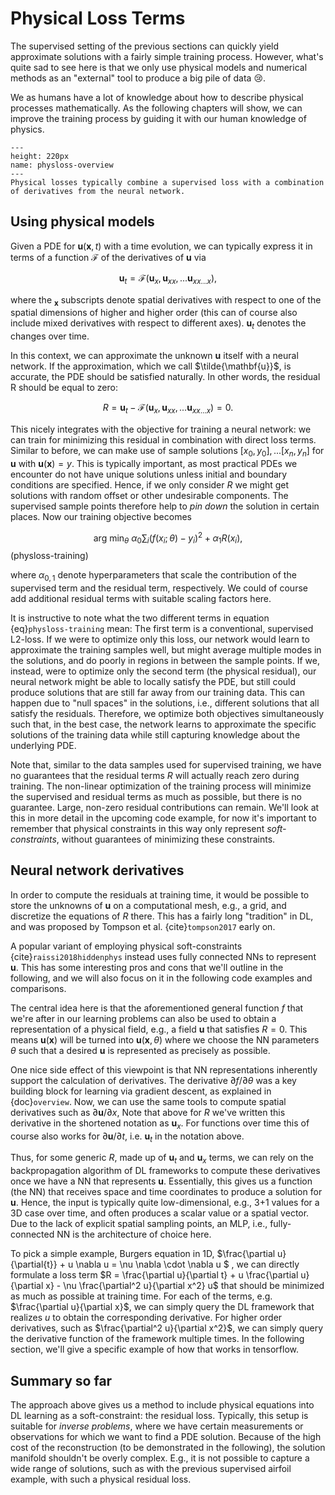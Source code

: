 Physical Loss Terms
=======================

The supervised setting of the previous sections can quickly 
yield approximate solutions with a fairly simple training process. However, what's
quite sad to see here is that we only use physical models and numerical methods 
as an "external" tool to produce a big pile of data 😢.

We as humans have a lot of knowledge about how to describe physical processes
mathematically. As the following chapters will show, we can improve the
training process by guiding it with our human knowledge of physics.

```{figure} resources/physloss-overview.jpg
---
height: 220px
name: physloss-overview
---
Physical losses typically combine a supervised loss with a combination of derivatives from the neural network.
```

## Using physical models

Given a PDE for $\mathbf{u}(\mathbf{x},t)$ with a time evolution, 
we can typically express it in terms of a function $\mathcal F$ of the derivatives 
of $\mathbf{u}$ via  

$$
  \mathbf{u}_t = \mathcal F ( \mathbf{u}_{x}, \mathbf{u}_{xx}, ... \mathbf{u}_{xx...x} ) ,
$$

where the $_{\mathbf{x}}$ subscripts denote spatial derivatives with respect to one of the spatial dimensions
of higher and higher order (this can of course also include mixed derivatives with respect to different axes). $\mathbf{u}_t$ denotes the changes over time.

In this context, we can approximate the unknown $\mathbf{u}$ itself with a neural network. If the approximation, which we call $\tilde{\mathbf{u}}$, is accurate, the PDE should be satisfied naturally. In other words, the residual R should be equal to zero:

$$
  R = \mathbf{u}_t - \mathcal F ( \mathbf{u}_{x}, \mathbf{u}_{xx}, ... \mathbf{u}_{xx...x} ) = 0 .
$$

This nicely integrates with the objective for training a neural network: we can train for 
minimizing this residual in combination with direct loss terms.
Similar to before, we can make use of sample solutions 
$[x_0,y_0], ...[x_n,y_n]$ for $\mathbf{u}$ with $\mathbf{u}(\mathbf{x})=y$. 
This is typically important, as most practical PDEs we encounter do not have unique solutions
unless initial and boundary conditions are specified. Hence, if we only consider $R$ we might
get solutions with random offset or other undesirable components. The supervised sample points
therefore help to _pin down_ the solution in certain places.
Now our training objective becomes

$$
\text{arg min}_{\theta} \ \alpha_0 \sum_i \big( f(x_i ; \theta)-y_i \big)^2 + \alpha_1 R(x_i) ,
$$ (physloss-training)

where $\alpha_{0,1}$ denote hyperparameters that scale the contribution of the supervised term and 
the residual term, respectively. We could of course add additional residual terms with suitable scaling factors here.

It is instructive to note what the two different terms in equation {eq}`physloss-training` mean: The first term is a conventional, supervised L2-loss. If we were to optimize only this loss, our network would learn to approximate the training samples well, but might average multiple modes in the solutions, and do poorly in regions in between the sample points. 
If we, instead, were to optimize only the second term (the physical residual), our neural network might be able to locally satisfy the PDE, but still could produce solutions that are still far away from our training data. This can happen due to "null spaces" in the solutions, i.e., different solutions that all satisfy the residuals.
Therefore, we optimize both objectives simultaneously such that, in the best case, the network learns to approximate the specific solutions of the training data while still capturing knowledge about the underlying PDE.

Note that, similar to the data samples used for supervised training, we have no guarantees that the
residual terms $R$ will actually reach zero during training. The non-linear optimization of the training process
will minimize the supervised and residual terms as much as possible, but there is no guarantee. Large, non-zero residual 
contributions can remain. We'll look at this in more detail in the upcoming code example, for now it's important 
to remember that physical constraints in this way only represent _soft-constraints_, without guarantees
of minimizing these constraints.

## Neural network derivatives

In order to compute the residuals at training time, it would be possible to store 
the unknowns of $\mathbf{u}$ on a computational mesh, e.g., a grid, and discretize the equations of
$R$ there. This has a fairly long "tradition" in DL, and was proposed by Tompson et al. {cite}`tompson2017` early on.

A popular variant of employing physical soft-constraints {cite}`raissi2018hiddenphys`
instead uses fully connected NNs to represent $\mathbf{u}$. This has some interesting pros and cons that we'll outline in the following, and we will also focus on it in the following code examples and comparisons.

The central idea here is that the aforementioned general function $f$ that we're after in our learning problems
can also be used to obtain a representation of a physical field, e.g., a field $\mathbf{u}$ that satisfies $R=0$. This means $\mathbf{u}(\mathbf{x})$ will 
be turned into $\mathbf{u}(\mathbf{x}, \theta)$ where we choose the NN parameters $\theta$ such that a desired $\mathbf{u}$ is 
represented as precisely as possible.

One nice side effect of this viewpoint is that NN representations inherently support the calculation of derivatives. 
The derivative $\partial f / \partial \theta$ was a key building block for learning via gradient descent, as explained 
in {doc}`overview`. Now, we can use the same tools to compute spatial derivatives such as $\partial \mathbf{u} / \partial x$,
Note that above for $R$ we've written this derivative in the shortened notation as $\mathbf{u}_{x}$.
For functions over time this of course also works for $\partial \mathbf{u} / \partial t$, i.e. $\mathbf{u}_{t}$ in the notation above.

Thus, for some generic $R$, made up of $\mathbf{u}_t$ and $\mathbf{u}_{x}$ terms, we can rely on the backpropagation algorithm
of DL frameworks to compute these derivatives once we have a NN that represents $\mathbf{u}$. Essentially, this gives us a 
function (the NN) that receives space and time coordinates to produce a solution for $\mathbf{u}$. Hence, the input is typically
quite low-dimensional, e.g., 3+1 values for a 3D case over time, and often produces a scalar value or a spatial vector.
Due to the lack of explicit spatial sampling points, an MLP, i.e., fully-connected NN is the architecture of choice here.

To pick a simple example, Burgers equation in 1D,
$\frac{\partial u}{\partial{t}} + u \nabla u = \nu \nabla \cdot \nabla u $ , we can directly
formulate a loss term $R = \frac{\partial u}{\partial t} + u \frac{\partial u}{\partial x} - \nu \frac{\partial^2 u}{\partial x^2} u$ that should be minimized as much as possible at training time. For each of the terms, e.g. $\frac{\partial u}{\partial x}$,
we can simply query the DL framework that realizes $u$ to obtain the corresponding derivative. 
For higher order derivatives, such as $\frac{\partial^2 u}{\partial x^2}$, we can simply query the derivative function of the framework multiple times. In the following section, we'll give a specific example of how that works in tensorflow.


## Summary so far

The approach above gives us a method to include physical equations into DL learning as a soft-constraint: the residual loss.
Typically, this setup is suitable for _inverse problems_, where we have certain measurements or observations
for which we want to find a PDE solution. Because of the high cost of the reconstruction (to be 
demonstrated in the following), the solution manifold shouldn't be overly complex. E.g., it is not possible 
to capture a wide range of solutions, such as with the previous supervised airfoil example, with such a physical residual loss.
